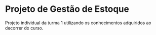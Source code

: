 # Projeto de Gestão de Estoque
Projeto individual da turma 1 utilizando os conhecimentos adquiridos ao decorrer do curso.
